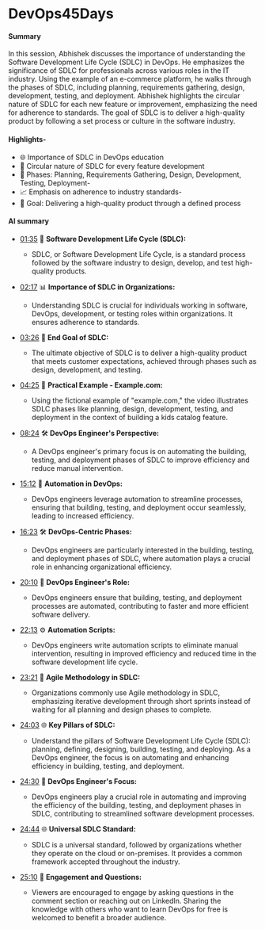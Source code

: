 # DevOps45Days
#### Summary  
In this session, Abhishek discusses the importance of understanding the Software Development Life Cycle (SDLC) in DevOps. He emphasizes the significance of SDLC for professionals across various roles in the IT industry. Using the example of an e-commerce platform, he walks through the phases of SDLC, including planning, requirements gathering, design, development, testing, and deployment. Abhishek highlights the circular nature of SDLC for each new feature or improvement, emphasizing the need for adherence to standards. The goal of SDLC is to deliver a high-quality product by following a set process or culture in the software industry.  
#### Highlights-  
- 🌐 Importance of SDLC in DevOps education  
- 🔄 Circular nature of SDLC for every feature development  
- 📅 Phases: Planning, Requirements Gathering, Design, Development, Testing, Deployment-
- 📈 Emphasis on adherence to industry standards-
- 🎯 Goal: Delivering a high-quality product through a defined process

#### AI summary ####
- [01:35](https://youtu.be/jRqBIpcgO4g?t=95s) 🔄 **Software Development Life Cycle (SDLC):**
  - SDLC, or Software Development Life Cycle, is a standard process followed by the software industry to design, develop, and test high-quality products.
  
- [02:17](https://youtu.be/jRqBIpcgO4g?t=137s) 📊 **Importance of SDLC in Organizations:**
  - Understanding SDLC is crucial for individuals working in software, DevOps, development, or testing roles within organizations. It ensures adherence to standards.

- [03:26](https://youtu.be/jRqBIpcgO4g?t=206s) 🎯 **End Goal of SDLC:**
  - The ultimate objective of SDLC is to deliver a high-quality product that meets customer expectations, achieved through phases such as design, development, and testing.

- [04:25](https://youtu.be/jRqBIpcgO4g?t=265s) 🔄 **Practical Example - Example.com:**
  - Using the fictional example of "example.com," the video illustrates SDLC phases like planning, design, development, testing, and deployment in the context of building a kids catalog feature.

- [08:24](https://youtu.be/jRqBIpcgO4g?t=504s) 🛠️ **DevOps Engineer's Perspective:**
  - A DevOps engineer's primary focus is on automating the building, testing, and deployment phases of SDLC to improve efficiency and reduce manual intervention.

- [15:12](https://youtu.be/jRqBIpcgO4g?t=912s) 🤖 **Automation in DevOps:**
  - DevOps engineers leverage automation to streamline processes, ensuring that building, testing, and deployment occur seamlessly, leading to increased efficiency.

- [16:23](https://youtu.be/jRqBIpcgO4g?t=983s) 🛠️ **DevOps-Centric Phases:**
  - DevOps engineers are particularly interested in the building, testing, and deployment phases of SDLC, where automation plays a crucial role in enhancing organizational efficiency.

- [20:10](https://youtu.be/jRqBIpcgO4g?t=1210s) 🔄 **DevOps Engineer's Role:**
  - DevOps engineers ensure that building, testing, and deployment processes are automated, contributing to faster and more efficient software delivery.

- [22:13](https://youtu.be/jRqBIpcgO4g?t=1333s) ⚙️ **Automation Scripts:**
  - DevOps engineers write automation scripts to eliminate manual intervention, resulting in improved efficiency and reduced time in the software development life cycle.
- [23:21](https://youtu.be/jRqBIpcgO4g?t=1401s) 🔄 **Agile Methodology in SDLC:**
  - Organizations commonly use Agile methodology in SDLC, emphasizing iterative development through short sprints instead of waiting for all planning and design phases to complete.

- [24:03](https://youtu.be/jRqBIpcgO4g?t=1443s) 🌐 **Key Pillars of SDLC:**
  - Understand the pillars of Software Development Life Cycle (SDLC): planning, defining, designing, building, testing, and deploying. As a DevOps engineer, the focus is on automating and enhancing efficiency in building, testing, and deployment.

- [24:30](https://youtu.be/jRqBIpcgO4g?t=1470s) 🚀 **DevOps Engineer's Focus:**
  - DevOps engineers play a crucial role in automating and improving the efficiency of the building, testing, and deployment phases in SDLC, contributing to streamlined software development processes.

- [24:44](https://youtu.be/jRqBIpcgO4g?t=1484s) 🌐 **Universal SDLC Standard:**
  - SDLC is a universal standard, followed by organizations whether they operate on the cloud or on-premises. It provides a common framework accepted throughout the industry.

- [25:10](https://youtu.be/jRqBIpcgO4g?t=1510s) 🤝 **Engagement and Questions:**
  - Viewers are encouraged to engage by asking questions in the comment section or reaching out on LinkedIn. Sharing the knowledge with others who want to learn DevOps for free is welcomed to benefit a broader audience.
